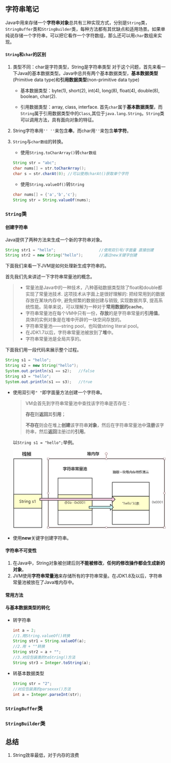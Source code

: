 ## 字符串笔记

Java中用来存储一个**字符串对象**总共有三种实现方式，分别是`String`类，`StringBuffer`类和`StringBuilder`类，每种方法都有其优缺点和适用场景。如果单纯说存储一个字符串，可以把它看作一个字符数组，那么还可以用`char`数组来实现。
#### `String`和`char`的区别
1. 类型不同：char是字符类型，String是字符串类型
   对于这个问题，首先来看一下Java的基本数据类型。Java中总共有两个基本数据类型，**基本数据类型**(Primitive data type)和**引用数据类型**(non-primitive data type)

   * 基本数据类型：byte(1), short(2), int(4), long(8), float(4), double(8), boolean, char(2).

   * 引用数据类型：array, class, interface.
     首先`char`属于**基本数据类型**，而`String`属于引用数据类型中的`Class`,其位于`java.lang.String`。`String`类可以调用方法，具有面向对象的特征。
2. String字符串用`'' ''`来包含**串**，而char用`''`来包含**单字符**。
3. `String`与`char数组`的转换。
   * 使用`String.toCharArray()`转`char数组`

   ```java
   String str = "abc";
   char nums[] = str.toCharArray();
   char s = str.charAt(0); //可以使用charAt()获取单个字符
   ```

   * 使用`String.valueOf()`转`String`

   ```java
   char nums[] = {'a','b','c'};
   String str = String.valueOf(nums);
   ```
### `String`类

#### 创建字符串

Java提供了两种方法来生成一个新的字符串对象。

```java
String str1 = "hello";					 //使用双引号/字面量 直接创建
String str2 = new String("hello");		 //通过new关键字创建
```

下面我们来看一下JVM是如何处理新生成字符串的。

首先我们先来讲述一下字符串常量池的概念。

> - 常量池是Java中的一种技术，八种基础数据类型除了float和double都实现了常量池技术. 这项技术从字面上是很好理解的: 把经常用到的数据存放在某块内存中, 避免频繁的数据创建与销毁, 实现数据共享, 提高系统性能。简单来说，可以理解为一种对于**常用数据的cache**。
> - 字符串常量池在每个VM中只有一份，**存放**的是字符串常量的**引用值**。具体的实例对象是在堆中开辟的一块空间存放的。
> - 字符串常量池——string pool，也叫做string literal pool。
> - 在JDK1.7以后，字符串常量池被放到了**堆**中。
> - 字符串常量池是全局共享的。

下面我们用一段代码来展示整个过程。

```java
String s1 = "hello";
String s2 = new String("hello");
System.out.println(s1 == s2);   //false
String s3 = "hello";
System.out.println(s1 == s3);   //true
```

- 使用双引号`" "`即字面量方法创建一个字符串。

  > VM会首先到字符串常量池中查找该字符串是否存在：
  >
  > **存在**则**返回**其**引用**；
  >
  > **不存在**则会在堆上**创建**该字符串**对象**，然后在字符串常量池中**注册**该字符串，然后**返回**注册过的**引用**。

  以```String s1 = "hello";```举例。

  <img src="./img/String1.JPG" style="zoom:70%;"/>


- 使用**new**关键字创建字符串。

#### 字符串不可变性

1. 在Java中，String对象被创建后则**不能被修改**，**任何的修改操作都会生成新的对象**。
2. JVM使用**字符串常量池**来存储所有的字符串常量。在JDK1.8及以后，字符串常量池被放在了Java堆内存中。

#### 常用方法



#### 与基本数据类型的转化

- 转字符串

  ```java
  int a = 2;
  //1.用String.valueOf()转换
  String str1 = String.valueOf(a);
  //2.用 + ""转换
  String str2 = a + "";
  //3.对应包装类的toString()方法
  String str3 = Integer.toString(a);
  ```

- 转基本数据类型

  ```java
  String str = "2";
  //对应包装类的parsexxx()方法
  int a = Integer.parseInt(str);
  ```

### `StringBuffer`类



### `StringBuilder`类



## 总结

1. String效率最低，对于内存的浪费








